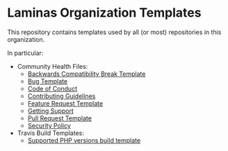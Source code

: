 # Laminas Organization Templates

This repository contains templates used by all (or most) repositories in this
organization.

In particular:

- Community Health Files:
  - [Backwards Compatibility Break Template](.github/ISSUE_TEMPLATE/BC_Break.md)
  - [Bug Template](.github/ISSUE_TEMPLATE/Bug.md)
  - [Code of Conduct](CODE_OF_CONDUCT.md)
  - [Contributing Guidelines](CONTRIBUTING.md)
  - [Feature Request Template](.github/ISSUE_TEMPLATE/Feature_Request.md)
  - [Getting Support](SUPPORT.md)
  - [Pull Request Template](.github/PULL_REQUEST_TEMPLATE.md)
  - [Security Policy](SECURITY.md)
- Travis Build Templates:
  - [Supported PHP versions build template](travis/supported.yml)
